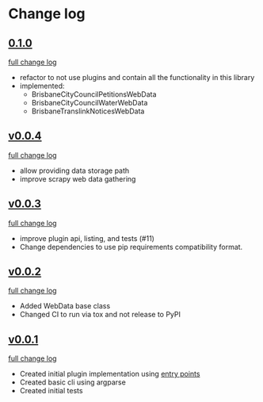 # Change log

## [0.1.0](https://github.com/anotherbyte-net/gather-vision/releases/tag/v0.1.0)

[full change log](https://github.com/anotherbyte-net/gather-vision/compare/v0.0.4...v0.1.0)

- refactor to not use plugins and contain all the functionality in this library
- implemented:
  - BrisbaneCityCouncilPetitionsWebData
  - BrisbaneCityCouncilWaterWebData
  - BrisbaneTranslinkNoticesWebData

## [v0.0.4](https://github.com/anotherbyte-net/gather-vision/releases/tag/v0.0.4)

[full change log](https://github.com/anotherbyte-net/gather-vision/compare/v0.0.3...v0.0.4)

- allow providing data storage path
- improve scrapy web data gathering

## [v0.0.3](https://github.com/anotherbyte-net/gather-vision/releases/tag/v0.0.3)

[full change log](https://github.com/anotherbyte-net/gather-vision/compare/v0.0.2...v0.0.3)

- improve plugin api, listing, and tests (#11)
- Change dependencies to use pip requirements compatibility format.

## [v0.0.2](https://github.com/anotherbyte-net/gather-vision/releases/tag/v0.0.2)

[full change log](https://github.com/anotherbyte-net/gather-vision/compare/v0.0.1...v0.0.2)

- Added WebData base class
- Changed CI to run via tox and not release to PyPI

## [v0.0.1](https://github.com/anotherbyte-net/gather-vision/releases/tag/v0.0.1)

[full change log](https://github.com/anotherbyte-net/gather-vision/commits/v0.0.1)

- Created initial plugin implementation using [entry points](https://setuptools.pypa.io/en/latest/userguide/entry_point.html#entry-points-for-plugins)
- Created basic cli using argparse
- Created initial tests
